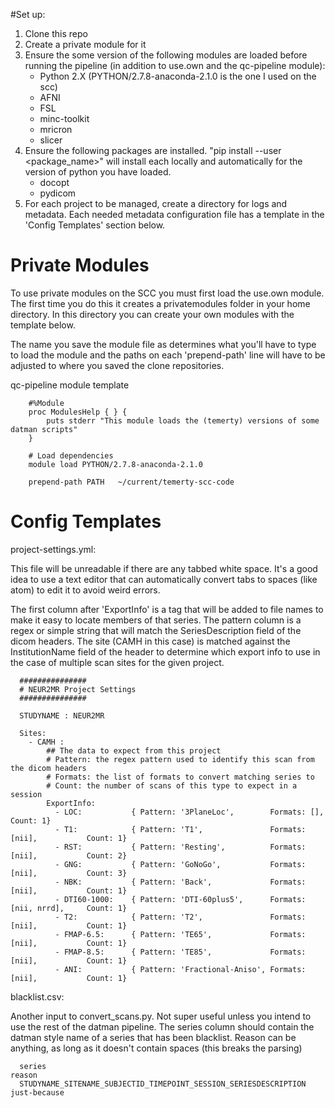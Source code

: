 #Set up:

  1. Clone this repo
  2. Create a private module for it
  3. Ensure the some version of the following modules are loaded before running
     the pipeline (in addition to use.own and the qc-pipeline module):
     * Python 2.X (PYTHON/2.7.8-anaconda-2.1.0 is the one I used on the scc)
     * AFNI
     * FSL
     * minc-toolkit
     * mricron
     * slicer
  4. Ensure the following packages are installed. "pip install --user <package_name>"
     will install each locally and automatically for the version of python you have
     loaded.
     * docopt
     * pydicom
  5. For each project to be managed, create a directory for logs and metadata.
     Each needed metadata configuration file has a template in the 'Config Templates'
     section below.

# Private Modules
  To use private modules on the SCC you must first load the use.own module.
  The first time you do this it creates a privatemodules folder in your home
  directory. In this directory you can create your own modules with the template
  below.

  The name you save the module file as determines what you'll have to type to load
  the module and the paths on each 'prepend-path' line will have to be adjusted
  to where you saved the clone repositories.


   qc-pipeline module template

        #%Module
        proc ModulesHelp { } {
        	puts stderr "This module loads the (temerty) versions of some datman scripts"
        }

        # Load dependencies
        module load PYTHON/2.7.8-anaconda-2.1.0

        prepend-path PATH	~/current/temerty-scc-code


# Config Templates

  project-settings.yml:

  This file will be unreadable if there are any tabbed white space. It's a good idea
  to use a text editor that can automatically convert tabs to spaces (like atom) to
  edit it to avoid weird errors.

  The first column after 'ExportInfo' is a tag that will be added to file names to
  make it easy to locate members of that series. The pattern column is a regex or
  simple string that will match the SeriesDescription field of the dicom headers.
  The site (CAMH in this case) is matched against the InstitutionName field of
  the header to determine which export info to use in the case of multiple scan sites
  for the given project.

      ###############
      # NEUR2MR Project Settings
      ###############

      STUDYNAME : NEUR2MR

      Sites:
        - CAMH :
            ## The data to expect from this project
            # Pattern: the regex pattern used to identify this scan from the dicom headers
            # Formats: the list of formats to convert matching series to
            # Count: the number of scans of this type to expect in a session
            ExportInfo:
              - LOC:           { Pattern: '3PlaneLoc',        Formats: [],              Count: 1}
              - T1:            { Pattern: 'T1',               Formats: [nii],           Count: 1}
              - RST:           { Pattern: 'Resting',          Formats: [nii],           Count: 2}
              - GNG:           { Pattern: 'GoNoGo',           Formats: [nii],           Count: 3}
              - NBK:           { Pattern: 'Back',             Formats: [nii],           Count: 1}
              - DTI60-1000:    { Pattern: 'DTI-60plus5',      Formats: [nii, nrrd],     Count: 1}
              - T2:            { Pattern: 'T2',               Formats: [nii],           Count: 1}
              - FMAP-6.5:      { Pattern: 'TE65',             Formats: [nii],           Count: 1}
              - FMAP-8.5:      { Pattern: 'TE85',             Formats: [nii],           Count: 1}
              - ANI:           { Pattern: 'Fractional-Aniso', Formats: [nii],           Count: 1}

  blacklist.csv:
  
  Another input to convert_scans.py. Not super useful unless you intend to use
  the rest of the datman pipeline. The series column should contain the datman
  style name of a series that has been blacklist. Reason can be anything, as
  long as it doesn't contain spaces (this breaks the parsing)

      series									                                          reason
      STUDYNAME_SITENAME_SUBJECTID_TIMEPOINT_SESSION_SERIESDESCRIPTION  just-because
